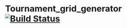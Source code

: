 # Tournament_grid_generator [![Build Status](https://travis-ci.org/wartemw/tournament_grid_generator.svg?branch=master)](https://travis-ci.org/wartemw/tournament_grid_generator)